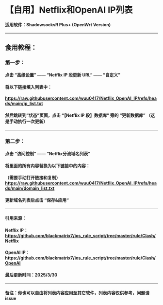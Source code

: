 # 【自用】Netflix和OpenAI IP列表

#### 适用软件：ShadowsocksR Plus+ (OpenWrt Version)

---

## 食用教程：

### 第一步：

#### 点击 “高级设置” —— “Netflix IP 段更新 URL” —— “自定义”

#### 将以下链接填入列表中：

#### https://raw.githubusercontent.com/wuu0417/Netflix_OpenAI_IP/refs/heads/main/ip_list.txt

#### 然后跳转到“状态”页面，点击 “【Netflix IP 段】数据库” 旁的 “更新数据库” （这是手动执行一次更新）

---

### 第二步：

#### 点击 “访问控制” —— “Netflix分流域名列表”

#### 将里面的所有内容替换为以下链接中的内容：

#### （需要手动打开链接和复制）https://raw.githubusercontent.com/wuu0417/Netflix_OpenAI_IP/refs/heads/main/domain_list.txt

#### 更新域名列表后点击 “保存&应用“

---

#### 引用来源：

#### Netflix IP：https://github.com/blackmatrix7/ios_rule_script/tree/master/rule/Clash/Netflix

#### OpenAI IP： https://github.com/blackmatrix7/ios_rule_script/tree/master/rule/Clash/OpenAI

#### 最后更新时间：2025/3/30

---

#### 备注：你也可以自由将列表内容应用至其它软件，列表内容仅供参考，问题请issue
